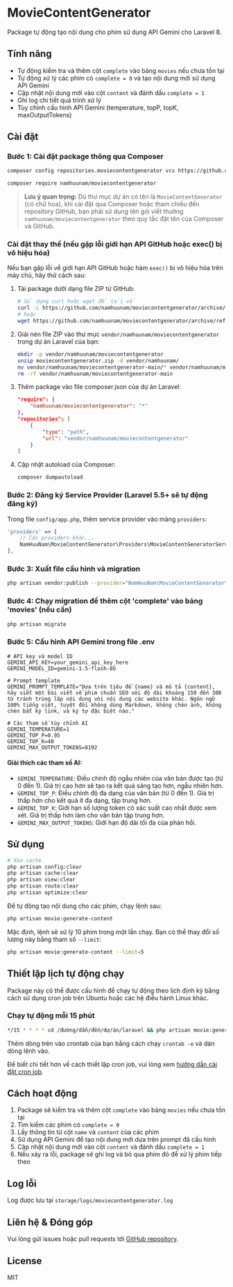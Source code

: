 # MovieContentGenerator

Package tự động tạo nội dung cho phim sử dụng API Gemini cho Laravel 8.

## Tính năng

- Tự động kiểm tra và thêm cột `complete` vào bảng `movies` nếu chưa tồn tại
- Tự động xử lý các phim có `complete = 0` và tạo nội dung mới sử dụng API Gemini
- Cập nhật nội dung mới vào cột `content` và đánh dấu `complete = 1`
- Ghi log chi tiết quá trình xử lý
- Tùy chỉnh cấu hình API Gemini (temperature, topP, topK, maxOutputTokens)

## Cài đặt

### Bước 1: Cài đặt package thông qua Composer
```bash
composer config repositories.moviecontentgenerator vcs https://github.com/namhuunam/moviecontentgenerator.git
```
```bash
composer require namhuunam/moviecontentgenerator
```

> **Lưu ý quan trọng:** Dù thư mục dự án có tên là `MovieContentGenerator` (có chữ hoa), khi cài đặt qua Composer hoặc tham chiếu đến repository GitHub, bạn phải sử dụng tên gói viết thường `namhuunam/moviecontentgenerator` theo quy tắc đặt tên của Composer và GitHub.

### Cài đặt thay thế (nếu gặp lỗi giới hạn API GitHub hoặc exec() bị vô hiệu hóa)

Nếu bạn gặp lỗi về giới hạn API GitHub hoặc hàm `exec()` bị vô hiệu hóa trên máy chủ, hãy thử cách sau:

1. Tải package dưới dạng file ZIP từ GitHub:
   ```bash
   # Sử dụng curl hoặc wget để tải về
   curl -L https://github.com/namhuunam/moviecontentgenerator/archive/refs/heads/main.zip -o moviecontentgenerator.zip
   # hoặc
   wget https://github.com/namhuunam/moviecontentgenerator/archive/refs/heads/main.zip -O moviecontentgenerator.zip
   ```

2. Giải nén file ZIP vào thư mục `vendor/namhuunam/moviecontentgenerator` trong dự án Laravel của bạn:
   ```bash
   mkdir -p vendor/namhuunam/moviecontentgenerator
   unzip moviecontentgenerator.zip -d vendor/namhuunam/
   mv vendor/namhuunam/moviecontentgenerator-main/* vendor/namhuunam/moviecontentgenerator/
   rm -rf vendor/namhuunam/moviecontentgenerator-main
   ```

3. Thêm package vào file composer.json của dự án Laravel:
   ```json
   "require": {
       "namhuunam/moviecontentgenerator": "*"
   },
   "repositories": [
       {
           "type": "path",
           "url": "vendor/namhuunam/moviecontentgenerator"
       }
   ]
   ```

4. Cập nhật autoload của Composer:
   ```bash
   composer dumpautoload
   ```

### Bước 2: Đăng ký Service Provider (Laravel 5.5+ sẽ tự động đăng ký)

Trong file `config/app.php`, thêm service provider vào mảng `providers`:

```php
'providers' => [
    // Các providers khác...
    NamHuuNam\MovieContentGenerator\Providers\MovieContentGeneratorServiceProvider::class,
],
```

### Bước 3: Xuất file cấu hình và migration

```bash
php artisan vendor:publish --provider="NamHuuNam\MovieContentGenerator\Providers\MovieContentGeneratorServiceProvider" --force
```

### Bước 4: Chạy migration để thêm cột 'complete' vào bảng 'movies' (nếu cần)

```bash
php artisan migrate
```

### Bước 5: Cấu hình API Gemini trong file .env

```
# API key và model ID
GEMINI_API_KEY=your_gemini_api_key_here
GEMINI_MODEL_ID=gemini-1.5-flash-8b

# Prompt template
GEMINI_PROMPT_TEMPLATE="Dựa trên tiêu đề {name} và mô tả {content}, hãy viết một bài viết về phim chuẩn SEO với độ dài khoảng 150 đến 300 từ tránh trùng lặp nội dung với nội dung các website khác. Ngôn ngữ 100% tiếng việt, tuyệt đối không dùng Markdown, không chèn ảnh, không chèn bất kỳ link, và ký tự đặc biệt nào."

# Các tham số tùy chỉnh AI
GEMINI_TEMPERATURE=1
GEMINI_TOP_P=0.95
GEMINI_TOP_K=40
GEMINI_MAX_OUTPUT_TOKENS=8192
```

#### Giải thích các tham số AI:

- `GEMINI_TEMPERATURE`: Điều chỉnh độ ngẫu nhiên của văn bản được tạo (từ 0 đến 1). Giá trị cao hơn sẽ tạo ra kết quả sáng tạo hơn, ngẫu nhiên hơn.
- `GEMINI_TOP_P`: Điều chỉnh độ đa dạng của văn bản (từ 0 đến 1). Giá trị thấp hơn cho kết quả ít đa dạng, tập trung hơn.
- `GEMINI_TOP_K`: Giới hạn số lượng token có xác suất cao nhất được xem xét. Giá trị thấp hơn làm cho văn bản tập trung hơn.
- `GEMINI_MAX_OUTPUT_TOKENS`: Giới hạn độ dài tối đa của phản hồi.

## Sử dụng
```bash
# Xóa cache
php artisan config:clear
php artisan cache:clear
php artisan view:clear
php artisan route:clear
php artisan optimize:clear
```

Để tự động tạo nội dung cho các phim, chạy lệnh sau:

```bash
php artisan movie:generate-content
```

Mặc định, lệnh sẽ xử lý 10 phim trong một lần chạy. Bạn có thể thay đổi số lượng này bằng tham số `--limit`:

```bash
php artisan movie:generate-content --limit=5
```

## Thiết lập lịch tự động chạy

Package này có thể được cấu hình để chạy tự động theo lịch định kỳ bằng cách sử dụng cron job trên Ubuntu hoặc các hệ điều hành Linux khác.

### Chạy tự động mỗi 15 phút

```bash
*/15 * * * * cd /đường/dẫn/đến/dự/án/laravel && php artisan movie:generate-content >> /đường/dẫn/đến/dự/án/laravel/storage/logs/cron.log 2>&1
```

Thêm dòng trên vào crontab của bạn bằng cách chạy `crontab -e` và dán dòng lệnh vào.

Để biết chi tiết hơn về cách thiết lập cron job, vui lòng xem [hướng dẫn cài đặt cron job](docs/cronjob-setup.md).

## Cách hoạt động

1. Package sẽ kiểm tra và thêm cột `complete` vào bảng `movies` nếu chưa tồn tại
2. Tìm kiếm các phim có `complete = 0`
3. Lấy thông tin từ cột `name` và `content` của các phim
4. Sử dụng API Gemini để tạo nội dung mới dựa trên prompt đã cấu hình
5. Cập nhật nội dung mới vào cột `content` và đánh dấu `complete = 1`
6. Nếu xảy ra lỗi, package sẽ ghi log và bỏ qua phim đó để xử lý phim tiếp theo

## Log lỗi

Log được lưu tại `storage/logs/moviecontentgenerator.log`

## Liên hệ & Đóng góp

Vui lòng gửi issues hoặc pull requests tới [GitHub repository](https://github.com/namhuunam/moviecontentgenerator).

## License

MIT
